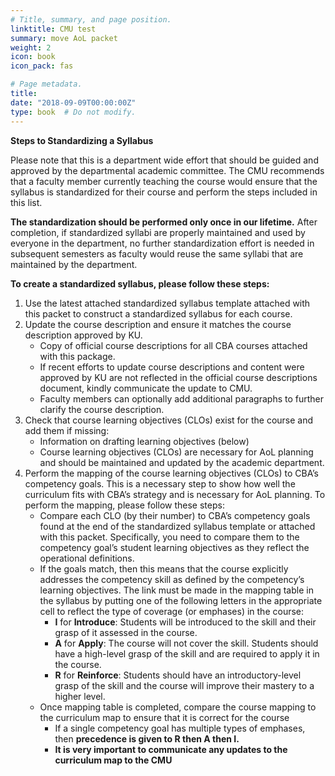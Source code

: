 ```yaml
---
# Title, summary, and page position.
linktitle: CMU test
summary: move AoL packet 
weight: 2
icon: book
icon_pack: fas

# Page metadata.
title: 
date: "2018-09-09T00:00:00Z"
type: book  # Do not modify.
---
```


**Steps to Standardizing a Syllabus**

Please note that this is a department wide effort that should be guided and approved by the departmental academic committee. The CMU recommends that a faculty member currently teaching the course would ensure that the syllabus is standardized for their course and perform the steps included in this list. 

**The standardization should be performed only once in our lifetime.** After completion, if standardized syllabi are properly maintained and used by everyone in the department, no further standardization effort is needed in subsequent semesters as faculty would reuse the same syllabi that are maintained by the department. 

**To create a standardized syllabus, please follow these steps:**
1. Use the latest attached standardized syllabus template attached with this packet to construct a standardized syllabus for each course.  
2. Update the course description and ensure it matches the course description approved by KU.  
    * Copy of official course descriptions for all CBA courses attached with this package. 
    * If recent efforts to update course descriptions and content were approved by KU are not reflected in the official course descriptions document, kindly communicate the update to CMU. 
    * Faculty members can optionally add additional paragraphs to further clarify the course description. 
3. Check that course learning objectives (CLOs) exist for the course and add them if missing: 
    * Information on drafting learning objectives (below) 
     * Course learning objectives (CLOs) are necessary for AoL planning and should be maintained and updated by the academic department.  
4. Perform the mapping of the course learning objectives (CLOs) to CBA’s competency goals. This is a necessary step to show how well the curriculum fits with CBA’s strategy and is necessary for AoL planning. To perform the mapping, please follow these steps: 
    * Compare each CLO (by their number) to CBA’s competency goals found at the end of the standardized syllabus template or attached with this packet. Specifically, you need to compare them to the competency goal’s student learning objectives as they reflect the operational definitions. 
    * If the goals match, then this means that the course explicitly addresses the competency skill as defined by the competency’s learning objectives. The link must be made in the mapping table in the syllabus by putting one of the following letters in the appropriate cell to reflect the type of coverage (or emphases) in the course: 
        * **I** for **Introduce**: Students will be introduced to the skill and their grasp of it assessed in the course.  
        * **A** for **Apply**: The course will not cover the skill. Students should have a high-level grasp of the skill and are required to apply it in the course.  
        * **R** for **Reinforce**: Students should have an introductory-level grasp of the skill and the course will improve their mastery to a higher level. 
    * Once mapping table is completed, compare the course mapping to the curriculum map to ensure that it is correct for the course 
        * If a single competency goal has multiple types of emphases, then **precedence is given to R then A then I.** 
        * **It is very important to communicate any updates to the curriculum map to the CMU**